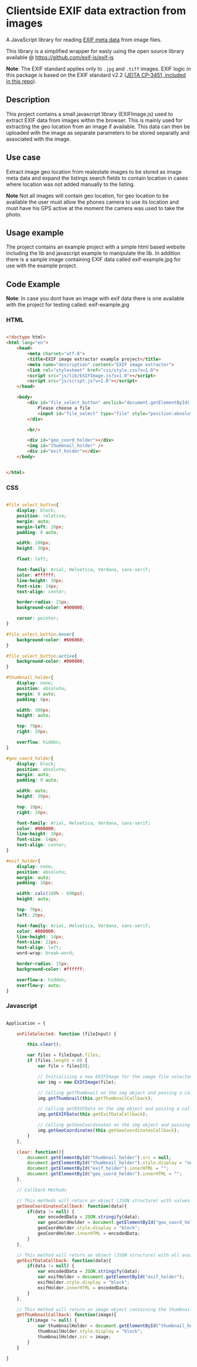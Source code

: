 # Clientside EXIF data extraction from images 

A JavaScript library for reading [EXIF meta data](https://en.wikipedia.org/wiki/Exchangeable_image_file_format) from image files.

This library is a simplified wrapper for easly using the open source library available @ https://github.com/exif-js/exif-js

**Note**: The EXIF standard applies only to `.jpg` and `.tiff` images. EXIF logic in this package is based on the EXIF standard v2.2 ([JEITA CP-3451, included in this repo](/spec/Exif2-2.pdf)).


## Description
This project contains a small javascript library (EXIFImage.js) used to extract EXIF data from images within the browser.
This is mainly used for extracting the geo location from an image if available.
This data can then be uploaded with the image as separate parameters to be stored separatly and associated with the image.

## Use case
Extract image geo location from realestate images to be stored as image meta data and expand the listings search fields to contain location in cases where location was not added manually to the listing.

**Note** Not all images will contain geo location, for geo location to be available the user must allow the phones camera to use its location and must have his GPS active at the moment the camera was used to take the photo.

## Usage example
The project contains an example project with a simple html based website including the lib and javascript example to manipulate the lib.
In addition there is a sample image containing EXIF data called exif-example.jpg for use with the example project. 

## Code Example ##

**Note**:
In case you dont have an image with exif data there is one available with the project for testing called: exif-example.jpg

### HTML ###

``` HTML

<!doctype html>
<html lang="en">
    <head>
        <meta charset="utf-8">
        <title>EXIF image extractor example project</title>
        <meta name="description" content="EXIF image extractor">
        <link rel="stylesheet" href="css/style.css?v=1.0">
        <script src="js/lib/EXIFImage.js?v=1.0"></script>
        <script src="js/script.js?v=1.0"></script>
    </head>

    <body>
        <div id="file_select_button" onclick="document.getElementById('file_select').click();">
            Please choose a file
            <input id="file_select" type="file" style="position:absolute;opacity:0;width: 100%;height: 100%" title="Please choose a file" style="font-color:#ffffff;" onchange="Application.onFileSelected(this);">
        </div>

        <br/>

        <div id="geo_coord_holder"></div>
        <img id="thumbnail_holder" />
        <div id="exif_holder"></div>
    </body>


</html>

```
### CSS  ###

``` CSS

#file_select_button{
    display: block;
    position: relative;
    margin: auto;
    margin-left: 20px;
    padding: 0 auto;

    width: 200px;
    height: 30px;

    float: left;

    font-family: Arial, Helvetica, Verdana, sans-serif;
    color: #ffffff;
    line-height: 30px;
    font-size: 14px;
    text-align: center;

    border-radius: 15px;
    background-color: #000000;

    cursor: pointer;
}

#file_select_button:hover{
    background-color: #606060;
}

#file_select_button:active{
    background-color: #000000;
}

#thumbnail_holder{
    display: none;
    position: absolute;
    margin: 0 auto;
    padding: 0px;

    width: 300px;
    height: auto;

    top: 70px;
    right: 20px;

    overflow: hidden;
}

#geo_coord_holder{
    display: block;
    position: absolute;
    margin: auto;
    padding: 0 auto;

    width: auto;
    height: 30px;

    top: 10px;
    right: 20px;

    font-family: Arial, Helvetica, Verdana, sans-serif;
    color: #000000;
    line-height: 30px;
    font-size: 14px;
    text-align: center;
}

#exif_holder{
    display: none;
    position: absolute;
    margin: auto;
    padding: 10px;

    width: calc(100% - 690px);
    height: auto;

    top: 70px;
    left: 20px;

    font-family: Arial, Helvetica, Verdana, sans-serif;
    color: #000000;
    line-height: 14px;
    font-size: 12px;
    text-align: left;
    word-wrap: break-word;

    border-radius: 15px;
    background-color: #ffffff;

    overflow-x: hidden;
    overflow-y: auto;
}

```
### Javascript  ###

``` Javascript

Application = {

    onFileSelected: function (fileInput) {

        this.clear();

        var files = fileInput.files;
        if (files.length > 0) {
            var file = files[0];

            // Initializing a new EXIFImage for the image file selected by the user
            var img = new EXIFImage(file);

            // Calling getThumbnail on the img object and passing a callback for the response.
            img.getThumbnail(this.getThumbnailCallback);

            // Calling getEXIFData on the img object and passing a callback for the response.
            img.getEXIFData(this.getExifDataCallback);

            // Calling getGeoCoordinates on the img object and passing a callback for the response.
            img.getGeoCoordinates(this.getGeoCoordinatesCallback);
        }
    },

    clear: function(){
        document.getElementById("thumbnail_holder").src = null;
        document.getElementById("thumbnail_holder").style.display = "none";
        document.getElementById("exif_holder").innerHTML = "";
        document.getElementById("geo_coord_holder").innerHTML = "";
    },

    // Callback Methods

    // This methods will return an object (JSON structure) with values for latitude and longitude or null if values are not available
    getGeoCoordinatesCallback: function(data){
        if(data != null) {
            var encodedData = JSON.stringify(data);
            var geoCoordHolder = document.getElementById("geo_coord_holder");
            geoCoordHolder.style.display = "block";
            geoCoordHolder.innerHTML = encodedData;
        }
    },

    // This method will return an object (JSON structure) with all available exif parameters or null on error or if none are available
    getExifDataCallback: function(data){
        if(data != null) {
            var encodedData = JSON.stringify(data);
            var exifHolder = document.getElementById("exif_holder");
            exifHolder.style.display = "block";
            exifHolder.innerHTML = encodedData;
        }
    },

    // This method will return an image object containing the thumbnail associated with the image
    getThumbnailCallback: function(image){
        if(image != null) {
            var thumbnailHolder = document.getElementById("thumbnail_holder");
            thumbnailHolder.style.display = "block";
            thumbnailHolder.src = image;
        }
    }

}

```
